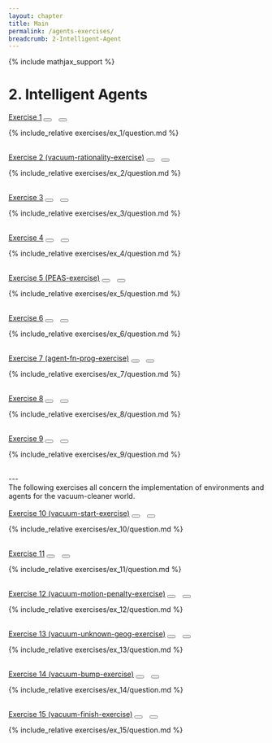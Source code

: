 ```yaml
---
layout: chapter
title: Main
permalink: /agents-exercises/
breadcrumb: 2-Intelligent-Agent
---
```


{% include mathjax_support %}

# 2. Intelligent Agents

<div class="card">
    <div class="card-header p-2">
        <a href='ex_1/' class="p-2">Exercise 1</a>
        <button type="button" class="btn btn-dark float-right" onclick="bookmark('ex2.1');" href="#"><i id="ex2.1" class="fas fa-bookmark" style="color:white"></i></button>
        <button type="button" class="btn btn-dark float-right" style="margin-left:10px; margin-right:10px;" onclick="upvote('ex2.1');" href="#"><i id="ex2.1" class="fas fa-thumbs-up" style="color:white"></i></button>
    </div>
    <div class="card-body">
        <p class="card-text">{% include_relative exercises/ex_1/question.md %}</p>
    </div>
</div>

<br>

<div class="card">
    <div class="card-header p-2">
        <a href='ex_2/' class="p-2">Exercise 2 (vacuum-rationality-exercise)</a>
        <button type="button" class="btn btn-dark float-right" onclick="bookmark('ex2.2');" href="#"><i id="ex2.2" class="fas fa-bookmark" style="color:white"></i></button>
        <button type="button" class="btn btn-dark float-right" style="margin-left:10px; margin-right:10px;" onclick="upvote('ex2.2');" href="#"><i id="ex2.2" class="fas fa-thumbs-up" style="color:white"></i></button>
    </div>
    <div class="card-body">
        <p class="card-text">{% include_relative exercises/ex_2/question.md %}</p>
    </div>
</div>

<br>

<div class="card">
    <div class="card-header p-2">
        <a href='ex_3/' class="p-2">Exercise 3</a>
        <button type="button" class="btn btn-dark float-right" onclick="bookmark('ex2.3');" href="#"><i id="ex2.3" class="fas fa-bookmark" style="color:white"></i></button>
        <button type="button" class="btn btn-dark float-right" style="margin-left:10px; margin-right:10px;" onclick="upvote('ex2.3');" href="#"><i id="ex2.3" class="fas fa-thumbs-up" style="color:white"></i></button>
    </div>
    <div class="card-body">
        <p class="card-text">{% include_relative exercises/ex_3/question.md %}</p>
    </div>
</div>

<br>
<div class="card">
    <div class="card-header p-2">
        <a href='ex_4/' class="p-2">Exercise 4</a>
        <button type="button" class="btn btn-dark float-right" onclick="bookmark('ex2.4');" href="#"><i id="ex2.4" class="fas fa-bookmark" style="color:white"></i></button>
        <button type="button" class="btn btn-dark float-right" style="margin-left:10px; margin-right:10px;" onclick="upvote('ex2.4');" href="#"><i id="ex2.4" class="fas fa-thumbs-up" style="color:white"></i></button>
    </div>
    <div class="card-body">
        <p class="card-text">{% include_relative exercises/ex_4/question.md %}</p>
    </div>
</div>

<br>
<div class="card">
    <div class="card-header p-2">
        <a href='ex_5/' class="p-2">Exercise 5 (PEAS-exercise)</a>
        <button type="button" class="btn btn-dark float-right" onclick="bookmark('ex2.5');" href="#"><i id="ex2.5" class="fas fa-bookmark" style="color:white"></i></button>
        <button type="button" class="btn btn-dark float-right" style="margin-left:10px; margin-right:10px;" onclick="upvote('ex2.5');" href="#"><i id="ex2.5" class="fas fa-thumbs-up" style="color:white"></i></button>
    </div>
    <div class="card-body">
        <p class="card-text">{% include_relative exercises/ex_5/question.md %}</p>
    </div>
</div>

<br>
<div class="card">
    <div class="card-header p-2">
        <a href='ex_6/' class="p-2">Exercise 6</a>
        <button type="button" class="btn btn-dark float-right" onclick="bookmark('ex2.6');" href="#"><i id="ex2.6" class="fas fa-bookmark" style="color:white"></i></button>
        <button type="button" class="btn btn-dark float-right" style="margin-left:10px; margin-right:10px;" onclick="upvote('ex2.6');" href="#"><i id="ex2.6" class="fas fa-thumbs-up" style="color:white"></i></button>
    </div>
    <div class="card-body">
        <p class="card-text">{% include_relative exercises/ex_6/question.md %}</p>
    </div>
</div>

<br>
<div class="card">
    <div class="card-header p-2">
        <a href='ex_7/' class="p-2">Exercise 7 (agent-fn-prog-exercise)</a>
        <button type="button" class="btn btn-dark float-right" onclick="bookmark('ex2.7');" href="#"><i id="ex2.7" class="fas fa-bookmark" style="color:white"></i></button>
        <button type="button" class="btn btn-dark float-right" style="margin-left:10px; margin-right:10px;" onclick="upvote('ex2.7');" href="#"><i id="ex2.7" class="fas fa-thumbs-up" style="color:white"></i></button>
    </div>
    <div class="card-body">
        <p class="card-text">{% include_relative exercises/ex_7/question.md %}</p>
    </div>
</div>

<br>
<div class="card">
    <div class="card-header p-2">
        <a href='ex_8/' class="p-2">Exercise 8</a>
        <button type="button" class="btn btn-dark float-right" onclick="bookmark('ex2.8');" href="#"><i id="ex2.8" class="fas fa-bookmark" style="color:white"></i></button>
        <button type="button" class="btn btn-dark float-right" style="margin-left:10px; margin-right:10px;" onclick="upvote('ex2.8');" href="#"><i id="ex2.8" class="fas fa-thumbs-up" style="color:white"></i></button>
    </div>
    <div class="card-body">
        <p class="card-text">{% include_relative exercises/ex_8/question.md %}</p>
    </div>
</div>

<br>
<div class="card">
    <div class="card-header p-2">
        <a href='ex_9/' class="p-2">Exercise 9</a>
        <button type="button" class="btn btn-dark float-right" onclick="bookmark('ex2.9');" href="#"><i id="ex2.9" class="fas fa-bookmark" style="color:white"></i></button>
        <button type="button" class="btn btn-dark float-right" style="margin-left:10px; margin-right:10px;" onclick="upvote('ex2.9');" href="#"><i id="ex2.9" class="fas fa-thumbs-up" style="color:white"></i></button>
    </div>
    <div class="card-body">
        <p class="card-text">{% include_relative exercises/ex_9/question.md %}</p>
    </div>
</div>

<br>
---
<div>The following exercises all concern the implementation of environments
and agents for the vacuum-cleaner world.
</div>
<br>
<div class="card">
    <div class="card-header p-2">
        <a href='ex_10/' class="p-2">Exercise 10 (vacuum-start-exercise)</a>
        <button type="button" class="btn btn-dark float-right" onclick="bookmark('ex2.10');" href="#"><i id="ex2.10" class="fas fa-bookmark" style="color:white"></i></button>
        <button type="button" class="btn btn-dark float-right" style="margin-left:10px; margin-right:10px;" onclick="upvote('ex2.10');" href="#"><i id="ex2.10" class="fas fa-thumbs-up" style="color:white"></i></button>
    </div>
    <div class="card-body">
        <p class="card-text">{% include_relative exercises/ex_10/question.md %}</p>
    </div>
</div>

<br>
<div class="card">
    <div class="card-header p-2">
        <a href='ex_11/' class="p-2">Exercise 11</a>
        <button type="button" class="btn btn-dark float-right" onclick="bookmark('ex2.11');" href="#"><i id="ex2.11" class="fas fa-bookmark" style="color:white"></i></button>
        <button type="button" class="btn btn-dark float-right" style="margin-left:10px; margin-right:10px;" onclick="upvote('ex2.11');" href="#"><i id="ex2.11" class="fas fa-thumbs-up" style="color:white"></i></button>
    </div>
    <div class="card-body">
        <p class="card-text">{% include_relative exercises/ex_11/question.md %}</p>
    </div>
</div>

<br>
<div class="card">
    <div class="card-header p-2">
        <a href='ex_12/' class="p-2">Exercise 12 (vacuum-motion-penalty-exercise)</a>
        <button type="button" class="btn btn-dark float-right" onclick="bookmark('ex2.12');" href="#"><i id="ex2.12" class="fas fa-bookmark" style="color:white"></i></button>
        <button type="button" class="btn btn-dark float-right" style="margin-left:10px; margin-right:10px;" onclick="upvote('ex2.12');" href="#"><i id="ex2.12" class="fas fa-thumbs-up" style="color:white"></i></button>
    </div>
    <div class="card-body">
        <p class="card-text">{% include_relative exercises/ex_12/question.md %}</p>
    </div>
</div>

<br>
<div class="card">
    <div class="card-header p-2">
        <a href='ex_13/' class="p-2">Exercise 13 (vacuum-unknown-geog-exercise)</a>
        <button type="button" class="btn btn-dark float-right" onclick="bookmark('ex2.13');" href="#"><i id="ex2.13" class="fas fa-bookmark" style="color:white"></i></button>
        <button type="button" class="btn btn-dark float-right" style="margin-left:10px; margin-right:10px;" onclick="upvote('ex2.13');" href="#"><i id="ex2.13" class="fas fa-thumbs-up" style="color:white"></i></button>
    </div>
    <div class="card-body">
        <p class="card-text">{% include_relative exercises/ex_13/question.md %}</p>
    </div>
</div>

<br>
<div class="card">
    <div class="card-header p-2">
        <a href='ex_14/' class="p-2">Exercise 14 (vacuum-bump-exercise)</a>
        <button type="button" class="btn btn-dark float-right" onclick="bookmark('ex2.14');" href="#"><i id="ex2.14" class="fas fa-bookmark" style="color:white"></i></button>
        <button type="button" class="btn btn-dark float-right" style="margin-left:10px; margin-right:10px;" onclick="upvote('ex2.14');" href="#"><i id="ex2.14" class="fas fa-thumbs-up" style="color:white"></i></button>
    </div>
    <div class="card-body">
        <p class="card-text">{% include_relative exercises/ex_14/question.md %}</p>
    </div>
</div>

<br>
<div class="card">
    <div class="card-header p-2">
        <a href='ex_15/' class="p-2">Exercise 15 (vacuum-finish-exercise)</a>
        <button type="button" class="btn btn-dark float-right" onclick="bookmark('ex2.15');" href="#"><i id="ex2.15" class="fas fa-bookmark" style="color:white"></i></button>
        <button type="button" class="btn btn-dark float-right" style="margin-left:10px; margin-right:10px;" onclick="upvote('ex2.15');" href="#"><i id="ex2.15" class="fas fa-thumbs-up" style="color:white"></i></button>
    </div>
    <div class="card-body">
        <p class="card-text">{% include_relative exercises/ex_15/question.md %}</p>
    </div>
</div>

<br>
